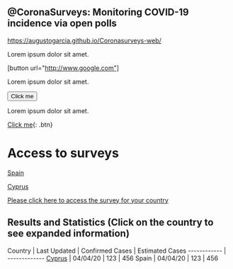 ## @CoronaSurveys: Monitoring COVID-19 incidence via open polls

https://augustogarcia.github.io/Coronasurveys-web/

Lorem ipsum dolor sit amet.

[button url="http://www.google.com"]

Lorem ipsum dolor sit amet.

<button name="button" onclick="http://www.google.com">Click me</button>

Lorem ipsum dolor sit amet.

[Click me](http://www.google.com){: .btn}





# Access to surveys

<a href="{{https://spain.coronasurveys.com}}" class="btn">Spain</a>

[Cyprus](https://cyprus.coronasurveys.com)

[Please click here to access the survey for your country](https://github.com/GCGImdea/coronasurveys/blob/master/surveys.md)

## Results and Statistics (Click on the country to see expanded information)

Country | Last Updated | Confirmed Cases | Estimated Cases
------------ | -------------
[Cyprus](https://augustogarcia.github.io/Coronasurveys-web/results/cyprus) | 04/04/20 | 123 | 456
Spain | 04/04/20 | 123 | 456
